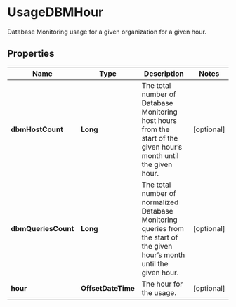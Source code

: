 # UsageDBMHour

Database Monitoring usage for a given organization for a given hour.

## Properties

| Name                | Type               | Description                                                                                                               | Notes      |
| ------------------- | ------------------ | ------------------------------------------------------------------------------------------------------------------------- | ---------- |
| **dbmHostCount**    | **Long**           | The total number of Database Monitoring host hours from the start of the given hour’s month until the given hour.         | [optional] |
| **dbmQueriesCount** | **Long**           | The total number of normalized Database Monitoring queries from the start of the given hour’s month until the given hour. | [optional] |
| **hour**            | **OffsetDateTime** | The hour for the usage.                                                                                                   | [optional] |
